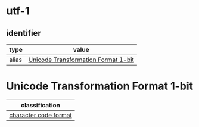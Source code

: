 # utf-1

## identifier
| type              | value
| ----------------- | -----
| alias             | [Unicode Transformation Format 1-bit](#unicode-transformation-format-1-bit)

# Unicode Transformation Format 1-bit
| classification
| --------------
| [character code format](character.md)
